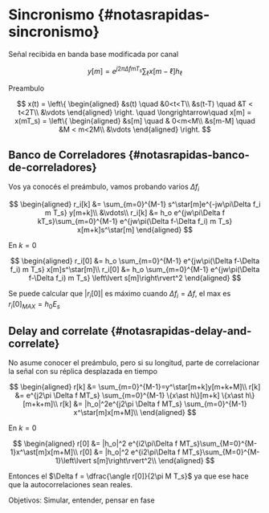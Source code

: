 # Sincronismo {#notasrapidas-sincronismo}

Señal recibida en banda base modificada por canal

$$
y[m] = e^{j2\pi\Delta f m T_s}\sum_\ell x[m-\ell]h_\ell
$$

Preambulo

$$
x(t) = 
\left\{
\begin{aligned}
&s(t) \quad &0<t<T\\
&s(t-T) \quad &T < t<2T\\
&\vdots
\end{aligned}
\right. 
\quad \longrightarrow\quad
x[m] = x(mT_s) = 
\left\{
\begin{aligned}
&s[m] \quad & 0<m<M\\
&s[m-M] \quad &M < m<2M\\
&\vdots
\end{aligned}
\right.
$$

## Banco de Correladores {#notasrapidas-banco-de-correladores}

Vos ya conocés el preámbulo, vamos probando varios $\Delta f_i$

$$
\begin{aligned}
r_i[k] &= \sum_{m=0}^{M-1} s^\star[m]e^{-jw\pi\Delta f_i m T_s} y[m+k]\\
&\vdots\\
r_i[k] &= h_o e^{jw\pi\Delta f kT_s}\sum_{m=0}^{M-1} e^{jw\pi(\Delta f-\Delta f_i) m T_s} x[m+k]s^\star[m]
\end{aligned}
$$

En $k=0$

$$
\begin{aligned}
r_i[0] &= h_o \sum_{m=0}^{M-1} e^{jw\pi(\Delta f-\Delta f_i) m T_s} x[m]s^\star[m]\\
r_i[0] &= h_o \sum_{m=0}^{M-1} e^{jw\pi(\Delta f-\Delta f_i) m T_s} \left\lvert s[m]\right\rvert^2
\end{aligned}
$$

Se puede calcular que $|r_i[0]|$ es máximo cuando $\Delta f_i = \Delta f$, el max es $r_i[0]_{MAX}=h_0E_s$

## Delay and correlate {#notasrapidas-delay-and-correlate}

No asume conocer el preámbulo, pero si su longitud, parte de correlacionar la señal con su réplica desplazada en tiempo

$$
\begin{aligned}
r[k] &= \sum_{m=0}^{M-1}=y^\star[m+k]y[m+k+M]\\
r[k] &= e^{j2\pi \Delta f MT_s} \sum_{m=0}^{M-1} \{x\ast h\}[m+k] \{x\ast h\}[m+k+m]\\
r[k] &= |h_o|^2e^{j2\pi \Delta f MT_s} \sum_{m=0}^{M-1} x^\star[m]x[m+M]\\
\end{aligned}
$$

En $k=0$

$$
\begin{aligned}
r[0] &= |h_o|^2 e^{i2\pi\Delta f MT_s}\sum_{M=0}^{M-1}x^\ast[m]x[m+M]\\
r[0] &= |h_o|^2 e^{i2\pi\Delta f MT_s}\sum_{M=0}^{M-1}\left\lvert s[m]\right\rvert^2\\
\end{aligned}
$$

Entonces el $\Delta f = \dfrac{\angle r[0]}{2\pi M T_s}$ ya que ese hace que la autocorrelaciones sean reales.

Objetivos: Simular, entender, pensar en fase
